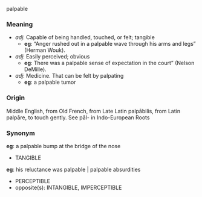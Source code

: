 palpable
### Meaning
+ _adj_: Capable of being handled, touched, or felt; tangible
    + __eg__: “Anger rushed out in a palpable wave through his arms and legs” (Herman Wouk).
+ _adj_: Easily perceived; obvious
    + __eg__: There was a palpable sense of expectation in the court” (Nelson DeMille).
+ _adj_: Medicine. That can be felt by palpating
    + __eg__: a palpable tumor

### Origin

Middle English, from Old French, from Late Latin palpābilis, from Latin palpāre, to touch gently. See pāl- in Indo-European Roots

### Synonym

__eg__: a palpable bump at the bridge of the nose

+ TANGIBLE

__eg__: his reluctance was palpable | palpable absurdities

+ PERCEPTIBLE
+ opposite(s): INTANGIBLE, IMPERCEPTIBLE


